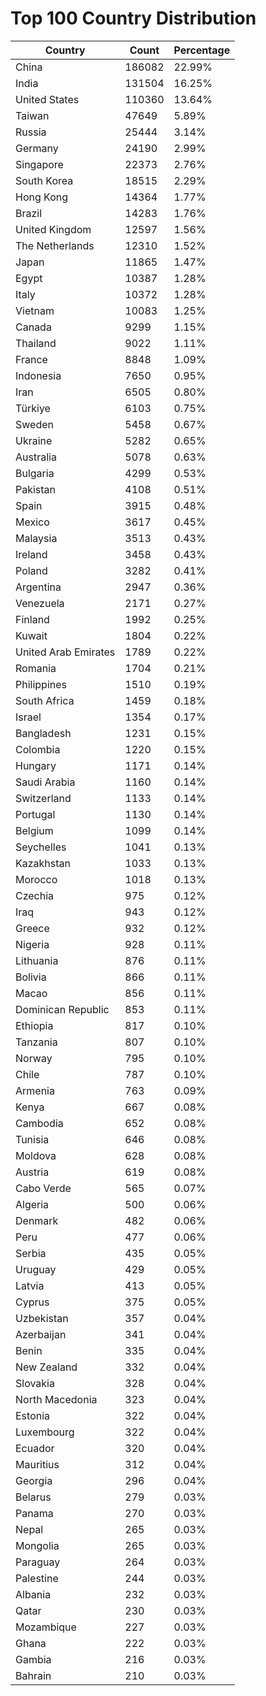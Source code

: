 # Top 100 Country Distribution
| Country | Count | Percentage |
|----|----|----|
| China | 186082 | 22.99% |
| India | 131504 | 16.25% |
| United States | 110360 | 13.64% |
| Taiwan | 47649 | 5.89% |
| Russia | 25444 | 3.14% |
| Germany | 24190 | 2.99% |
| Singapore | 22373 | 2.76% |
| South Korea | 18515 | 2.29% |
| Hong Kong | 14364 | 1.77% |
| Brazil | 14283 | 1.76% |
| United Kingdom | 12597 | 1.56% |
| The Netherlands | 12310 | 1.52% |
| Japan | 11865 | 1.47% |
| Egypt | 10387 | 1.28% |
| Italy | 10372 | 1.28% |
| Vietnam | 10083 | 1.25% |
| Canada | 9299 | 1.15% |
| Thailand | 9022 | 1.11% |
| France | 8848 | 1.09% |
| Indonesia | 7650 | 0.95% |
| Iran | 6505 | 0.80% |
| Türkiye | 6103 | 0.75% |
| Sweden | 5458 | 0.67% |
| Ukraine | 5282 | 0.65% |
| Australia | 5078 | 0.63% |
| Bulgaria | 4299 | 0.53% |
| Pakistan | 4108 | 0.51% |
| Spain | 3915 | 0.48% |
| Mexico | 3617 | 0.45% |
| Malaysia | 3513 | 0.43% |
| Ireland | 3458 | 0.43% |
| Poland | 3282 | 0.41% |
| Argentina | 2947 | 0.36% |
| Venezuela | 2171 | 0.27% |
| Finland | 1992 | 0.25% |
| Kuwait | 1804 | 0.22% |
| United Arab Emirates | 1789 | 0.22% |
| Romania | 1704 | 0.21% |
| Philippines | 1510 | 0.19% |
| South Africa | 1459 | 0.18% |
| Israel | 1354 | 0.17% |
| Bangladesh | 1231 | 0.15% |
| Colombia | 1220 | 0.15% |
| Hungary | 1171 | 0.14% |
| Saudi Arabia | 1160 | 0.14% |
| Switzerland | 1133 | 0.14% |
| Portugal | 1130 | 0.14% |
| Belgium | 1099 | 0.14% |
| Seychelles | 1041 | 0.13% |
| Kazakhstan | 1033 | 0.13% |
| Morocco | 1018 | 0.13% |
| Czechia | 975 | 0.12% |
| Iraq | 943 | 0.12% |
| Greece | 932 | 0.12% |
| Nigeria | 928 | 0.11% |
| Lithuania | 876 | 0.11% |
| Bolivia | 866 | 0.11% |
| Macao | 856 | 0.11% |
| Dominican Republic | 853 | 0.11% |
| Ethiopia | 817 | 0.10% |
| Tanzania | 807 | 0.10% |
| Norway | 795 | 0.10% |
| Chile | 787 | 0.10% |
| Armenia | 763 | 0.09% |
| Kenya | 667 | 0.08% |
| Cambodia | 652 | 0.08% |
| Tunisia | 646 | 0.08% |
| Moldova | 628 | 0.08% |
| Austria | 619 | 0.08% |
| Cabo Verde | 565 | 0.07% |
| Algeria | 500 | 0.06% |
| Denmark | 482 | 0.06% |
| Peru | 477 | 0.06% |
| Serbia | 435 | 0.05% |
| Uruguay | 429 | 0.05% |
| Latvia | 413 | 0.05% |
| Cyprus | 375 | 0.05% |
| Uzbekistan | 357 | 0.04% |
| Azerbaijan | 341 | 0.04% |
| Benin | 335 | 0.04% |
| New Zealand | 332 | 0.04% |
| Slovakia | 328 | 0.04% |
| North Macedonia | 323 | 0.04% |
| Estonia | 322 | 0.04% |
| Luxembourg | 322 | 0.04% |
| Ecuador | 320 | 0.04% |
| Mauritius | 312 | 0.04% |
| Georgia | 296 | 0.04% |
| Belarus | 279 | 0.03% |
| Panama | 270 | 0.03% |
| Nepal | 265 | 0.03% |
| Mongolia | 265 | 0.03% |
| Paraguay | 264 | 0.03% |
| Palestine | 244 | 0.03% |
| Albania | 232 | 0.03% |
| Qatar | 230 | 0.03% |
| Mozambique | 227 | 0.03% |
| Ghana | 222 | 0.03% |
| Gambia | 216 | 0.03% |
| Bahrain | 210 | 0.03% |

